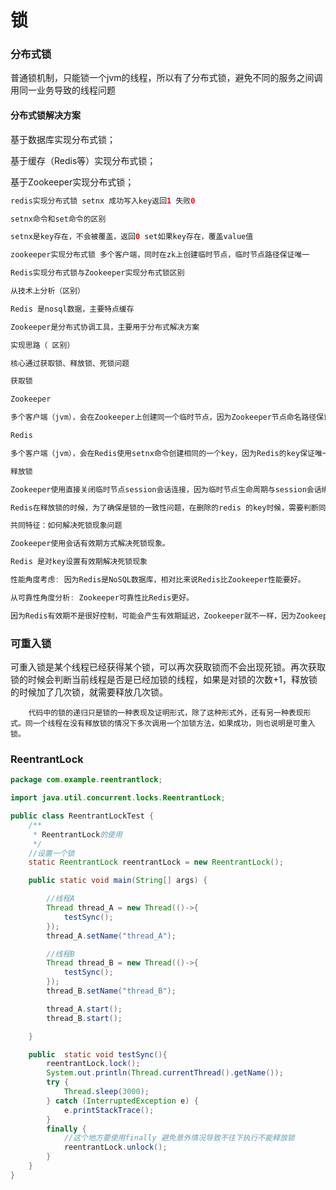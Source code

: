 # 锁



### 分布式锁

普通锁机制，只能锁一个jvm的线程，所以有了分布式锁，避免不同的服务之间调用同一业务导致的线程问题

#### 分布式锁解决方案

基于数据库实现分布式锁； 

基于缓存（Redis等）实现分布式锁；

基于Zookeeper实现分布式锁；



~~~java
redis实现分布式锁 setnx 成功写入key返回1 失败0

setnx命令和set命令的区别

setnx是key存在，不会被覆盖，返回0 set如果key存在，覆盖value值

zookeeper实现分布式锁 多个客户端，同时在zk上创建临时节点，临时节点路径保证唯一

Redis实现分布式锁与Zookeeper实现分布式锁区别

从技术上分析（区别）

Redis 是nosql数据，主要特点缓存

Zookeeper是分布式协调工具，主要用于分布式解决方案

实现思路（ 区别）

核心通过获取锁、释放锁、死锁问题

获取锁

Zookeeper

多个客户端（jvm），会在Zookeeper上创建同一个临时节点，因为Zookeeper节点命名路径保证唯一，不允许出现重复，只要谁能够先创建成功，谁能够获取到锁。

Redis

多个客户端（jvm），会在Redis使用setnx命令创建相同的一个key，因为Redis的key保证唯一，不允许出现重复，只要谁能够先创建成功，谁能够获取到锁。

释放锁

Zookeeper使用直接关闭临时节点session会话连接，因为临时节点生命周期与session会话绑定在一块，如果session会话连接关闭的话，该临时节点也会被删除。这时候客户端使用事件监听，如果该临时节点被删除的话，重新进入盗获取锁的步骤。

Redis在释放锁的时候，为了确保是锁的一致性问题，在删除的redis 的key时候，需要判断同一个锁的id，才可以删除。

共同特征：如何解决死锁现象问题

Zookeeper使用会话有效期方式解决死锁现象。

Redis 是对key设置有效期解决死锁现象

性能角度考虑: 因为Redis是NoSQL数据库，相对比来说Redis比Zookeeper性能要好。

从可靠性角度分析: Zookeeper可靠性比Redis更好。

因为Redis有效期不是很好控制，可能会产生有效期延迟，Zookeeper就不一样，因为Zookeeper临时节点先天性可控的有效期，所以相对来说Zookeeper比Redis更好、
~~~





### 可重入锁

  可重入锁是某个线程已经获得某个锁，可以再次获取锁而不会出现死锁。再次获取锁的时候会判断当前线程是否是已经加锁的线程，如果是对锁的次数+1，释放锁的时候加了几次锁，就需要释放几次锁。

        代码中的锁的递归只是锁的一种表现及证明形式，除了这种形式外，还有另一种表现形式。同一个线程在没有释放锁的情况下多次调用一个加锁方法，如果成功，则也说明是可重入锁。





### ReentrantLock



~~~java
package com.example.reentrantlock;

import java.util.concurrent.locks.ReentrantLock;

public class ReentrantLockTest {
    /**
     * ReentrantLock的使用
     */
    //设置一个锁
    static ReentrantLock reentrantLock = new ReentrantLock();

    public static void main(String[] args) {

        //线程A
        Thread thread_A = new Thread(()->{
            testSync();
        });
        thread_A.setName("thread_A");

        //线程B
        Thread thread_B = new Thread(()->{
            testSync();
        });
        thread_B.setName("thread_B");

        thread_A.start();
        thread_B.start();

    }

    public  static void testSync(){
        reentrantLock.lock();
        System.out.println(Thread.currentThread().getName());
        try {
            Thread.sleep(3000);
        } catch (InterruptedException e) {
            e.printStackTrace();
        }
        finally {
            //这个地方要使用finally 避免意外情况导致不往下执行不能释放锁
            reentrantLock.unlock();
        }
    }
}

~~~







